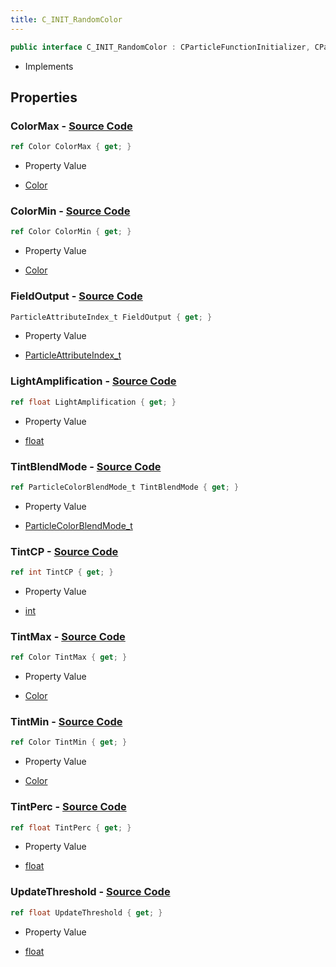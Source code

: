 ```yaml
---
title: C_INIT_RandomColor
---
```


```csharp
public interface C_INIT_RandomColor : CParticleFunctionInitializer, CParticleFunction, ISchemaClass<CParticleFunction>, ISchemaClass<CParticleFunctionInitializer>, ISchemaClass<C_INIT_RandomColor>, ISchemaField, ISchemaClass, INativeHandle
```

- Implements

## Properties

### **ColorMax** - [Source Code](https://github.com/swiftly-solution/swiftlys2/blob/main/managed/src/SwiftlyS2.Generated/Schemas/Interfaces/C_INIT_RandomColor.cs#L18)

```csharp
ref Color ColorMax { get; }
```

- Property Value

- [Color](/docs/api/shared/natives/color)

### **ColorMin** - [Source Code](https://github.com/swiftly-solution/swiftlys2/blob/main/managed/src/SwiftlyS2.Generated/Schemas/Interfaces/C_INIT_RandomColor.cs#L16)

```csharp
ref Color ColorMin { get; }
```

- Property Value

- [Color](/docs/api/shared/natives/color)

### **FieldOutput** - [Source Code](https://github.com/swiftly-solution/swiftlys2/blob/main/managed/src/SwiftlyS2.Generated/Schemas/Interfaces/C_INIT_RandomColor.cs#L30)

```csharp
ParticleAttributeIndex_t FieldOutput { get; }
```

- Property Value

- [ParticleAttributeIndex_t](/docs/api/shared/schemadefinitions/particleattributeindex_t)

### **LightAmplification** - [Source Code](https://github.com/swiftly-solution/swiftlys2/blob/main/managed/src/SwiftlyS2.Generated/Schemas/Interfaces/C_INIT_RandomColor.cs#L34)

```csharp
ref float LightAmplification { get; }
```

- Property Value

- [float](https://learn.microsoft.com/dotnet/api/system.single)

### **TintBlendMode** - [Source Code](https://github.com/swiftly-solution/swiftlys2/blob/main/managed/src/SwiftlyS2.Generated/Schemas/Interfaces/C_INIT_RandomColor.cs#L32)

```csharp
ref ParticleColorBlendMode_t TintBlendMode { get; }
```

- Property Value

- [ParticleColorBlendMode_t](/docs/api/shared/schemadefinitions/particlecolorblendmode_t)

### **TintCP** - [Source Code](https://github.com/swiftly-solution/swiftlys2/blob/main/managed/src/SwiftlyS2.Generated/Schemas/Interfaces/C_INIT_RandomColor.cs#L28)

```csharp
ref int TintCP { get; }
```

- Property Value

- [int](https://learn.microsoft.com/dotnet/api/system.int32)

### **TintMax** - [Source Code](https://github.com/swiftly-solution/swiftlys2/blob/main/managed/src/SwiftlyS2.Generated/Schemas/Interfaces/C_INIT_RandomColor.cs#L22)

```csharp
ref Color TintMax { get; }
```

- Property Value

- [Color](/docs/api/shared/natives/color)

### **TintMin** - [Source Code](https://github.com/swiftly-solution/swiftlys2/blob/main/managed/src/SwiftlyS2.Generated/Schemas/Interfaces/C_INIT_RandomColor.cs#L20)

```csharp
ref Color TintMin { get; }
```

- Property Value

- [Color](/docs/api/shared/natives/color)

### **TintPerc** - [Source Code](https://github.com/swiftly-solution/swiftlys2/blob/main/managed/src/SwiftlyS2.Generated/Schemas/Interfaces/C_INIT_RandomColor.cs#L24)

```csharp
ref float TintPerc { get; }
```

- Property Value

- [float](https://learn.microsoft.com/dotnet/api/system.single)

### **UpdateThreshold** - [Source Code](https://github.com/swiftly-solution/swiftlys2/blob/main/managed/src/SwiftlyS2.Generated/Schemas/Interfaces/C_INIT_RandomColor.cs#L26)

```csharp
ref float UpdateThreshold { get; }
```

- Property Value

- [float](https://learn.microsoft.com/dotnet/api/system.single)

